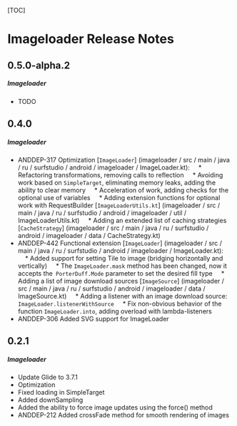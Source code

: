 [TOC]
# Imageloader Release Notes
## 0.5.0-alpha.2
##### Imageloader
* TODO
## 0.4.0
##### Imageloader
* ANDDEP-317 Optimization [`ImageLoader`] (imageloader / src / main / java / ru / surfstudio / android / imageloader / ImageLoader.kt):
    * Refactoring transformations, removing calls to reflection
    * Avoiding work based on `SimpleTarget`, eliminating memory leaks, adding the ability to clear memory
    * Acceleration of work, adding checks for the optional use of variables
    * Adding extension functions for optional work with RequestBuilder [`ImageLoaderUtils.kt`] (imageloader / src / main / java / ru / surfstudio / android / imageloader / util / ImageLoaderUtils.kt)
    * Adding an extended list of caching strategies [`CacheStrategy`] (imageloader / src / main / java / ru / surfstudio / android / imageloader / data / CacheStrategy.kt)
* ANDDEP-442 Functional extension [`ImageLoader`] (imageloader / src / main / java / ru / surfstudio / android / imageloader / ImageLoader.kt):
    * Added support for setting Tile to image (bridging horizontally and vertically)
    * The `ImageLoader.mask` method has been changed, now it accepts the` PorterDuff.Mode` parameter to set the desired fill type
    * Adding a list of image download sources [`ImageSource`] (imageloader / src / main / java / ru / surfstudio / android / imageloader / data / ImageSource.kt)
    * Adding a listener with an image download source: `ImageLoader.listenerWithSource`
    * Fix non-obvious behavior of the function `ImageLoader.into`, adding overload with lambda-listeners
* ANDDEP-306 Added SVG support for ImageLoader
## 0.2.1
##### Imageloader
* Update Glide to 3.7.1
* Optimization
* Fixed loading in SimpleTarget
* Added downSampling
* Added the ability to force image updates using the force() method
* ANDDEP-212 Added crossFade method for smooth rendering of images